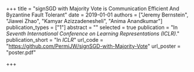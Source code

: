 +++
title = "signSGD with Majority Vote is Communication Efficient And Byzantine Fault Tolerant"
date = 2019-01-01
authors = ["Jeremy Bernstein", "Jiawei Zhao", "Kamyar Azizzadenesheli", "Anima Anandkumar"]
publication_types = ["1"]
abstract = ""
selected = true
publication = "In *Seventh International Conference on Learning Representations (ICLR)*."
publication_short = "In *ICLR*"
url_code = "https://github.com/PermiJW/signSGD-with-Majority-Vote"
url_poster = "poster.pdf"

+++

